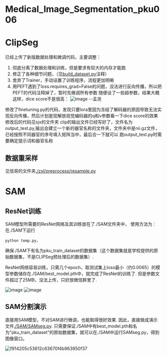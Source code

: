 # Medical_Image_Segmentation_pku006

# ClipSeg

已经上传了新版数据处理和微调代码，主要调整：
1. 彻底分离了数据处理和训练，但是要求有较大的内存才能跑
2. 修正了各种细节问题，（见[build_dataset.py](./CLIP/build_dataset.py)注释）
3. 舍弃了Trainer，手动设置了训练程序，流程更加明晰
4. 用PEFT遇到了loss.requires_grad=False的问题，没法进行反向传播，所以把PEFT的代码注释掉了，暂时先微调所有参数
随便设了一些超参数，结果大概这样，dice score不是很高：
![image](https://github.com/user-attachments/assets/f3ef740c-4654-4e2c-9e6f-34bd81f85c3b)
--孟尧

修改了finetuning.py的代码，发现只要lora里因为冻结了解码器的原因导致无法实现反向传播，然后计划是现解放视觉编码器的q和v参数看一下dice score的效果
修改后的代码见sjx的文件夹
clip的输出文件已经写好了，文件名为output_test.py,输出会建立一个新的器官名称的文件夹，文件夹中是nii.gz文件，已经按照不同器官的序号填入矩阵当中，最后合一下就可以
跑output_test.py时需要确定提示词和器官名称


## 数据重采样
见信哥的文件夹[./zxl/preprocess/resample.py](./zxl/preprocess/resample.py)

# SAM
## ResNet训练
SAM模型所需要的ResNet网络及其训练放在了./SAM文件夹中，
使用方法为：
在./SAM下运行
```shell
python temp.py，
```
确保./SAM下有名为pku_train_dataset的数据集（这个数据集就是学校提供的原始数据集，不是CLIPSeg预处理后的数据集）.

ResNet网络容易训练，只需几个epoch，取测试集上loss最小（约0.0065）的模型参数储存在./SAM/best_model.pth中，就完成了ResNet的训练了. 
但是参数文件超过了25MB，没法上传，只好放微信群里了.

![image](https://github.com/user-attachments/assets/3ae0364f-18bb-40fa-abea-614d22181a86)
![image](https://github.com/user-attachments/assets/5739383f-ed6a-4137-9798-c91a9b3e1a8a)

## SAM分割演示
直接用SAM模型，不对SAM进行微调，也能取得很好效果. 
因此，直接做成演示文件[./SAM/SAMseg.py](./SAM/SAMseg.py). 
只需要保证./SAM中有best_model.pth和名为"pku_train_dataset"的原始数据集，就可以在./SAM中运行SAMseg.py，得到图像窗口。

![f914205c53612c63670f4b963950f37](https://github.com/user-attachments/assets/530ce3f4-457b-4d75-bc21-0185b9e7c7d4)

